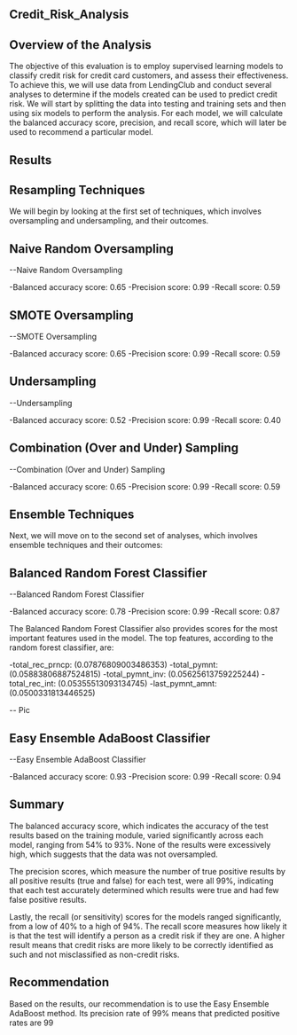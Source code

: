 ## Credit_Risk_Analysis
## Overview of the Analysis
The objective of this evaluation is to employ supervised learning models to classify credit risk for credit card customers, and assess their effectiveness. To achieve this, we will use data from LendingClub and conduct several analyses to determine if the models created can be used to predict credit risk. We will start by splitting the data into testing and training sets and then using six models to perform the analysis. For each model, we will calculate the balanced accuracy score, precision, and recall score, which will later be used to recommend a particular model.

## Results
## Resampling Techniques
We will begin by looking at the first set of techniques, which involves oversampling and undersampling, and their outcomes.

## Naive Random Oversampling
--Naive Random Oversampling

-Balanced accuracy score: 0.65
-Precision score: 0.99
-Recall score: 0.59

## SMOTE Oversampling
--SMOTE Oversampling

-Balanced accuracy score: 0.65
-Precision score: 0.99
-Recall score: 0.59

## Undersampling
--Undersampling

-Balanced accuracy score: 0.52
-Precision score: 0.99
-Recall score: 0.40

## Combination (Over and Under) Sampling
--Combination (Over and Under) Sampling

-Balanced accuracy score: 0.65
-Precision score: 0.99
-Recall score: 0.59

## Ensemble Techniques
Next, we will move on to the second set of analyses, which involves ensemble techniques and their outcomes:

## Balanced Random Forest Classifier
--Balanced Random Forest Classifier

-Balanced accuracy score: 0.78
-Precision score: 0.99
-Recall score: 0.87

The Balanced Random Forest Classifier also provides scores for the most important features used in the model. The top features, according to the random forest classifier, are:

-total_rec_prncp: (0.07876809003486353)
-total_pymnt: (0.05883806887524815)
-total_pymnt_inv: (0.05625613759225244)
-total_rec_int: (0.05355513093134745)
-last_pymnt_amnt: (0.0500331813446525)

-- Pic

## Easy Ensemble AdaBoost Classifier
--Easy Ensemble AdaBoost Classifier

-Balanced accuracy score: 0.93
-Precision score: 0.99
-Recall score: 0.94

## Summary
The balanced accuracy score, which indicates the accuracy of the test results based on the training module, varied significantly across each model, ranging from 54% to 93%. None of the results were excessively high, which suggests that the data was not oversampled.

The precision scores, which measure the number of true positive results by all positive results (true and false) for each test, were all 99%, indicating that each test accurately determined which results were true and had few false positive results.

Lastly, the recall (or sensitivity) scores for the models ranged significantly, from a low of 40% to a high of 94%. The recall score measures how likely it is that the test will identify a person as a credit risk if they are one. A higher result means that credit risks are more likely to be correctly identified as such and not misclassified as non-credit risks.

## Recommendation
Based on the results, our recommendation is to use the Easy Ensemble AdaBoost method. Its precision rate of 99% means that predicted positive rates are 99